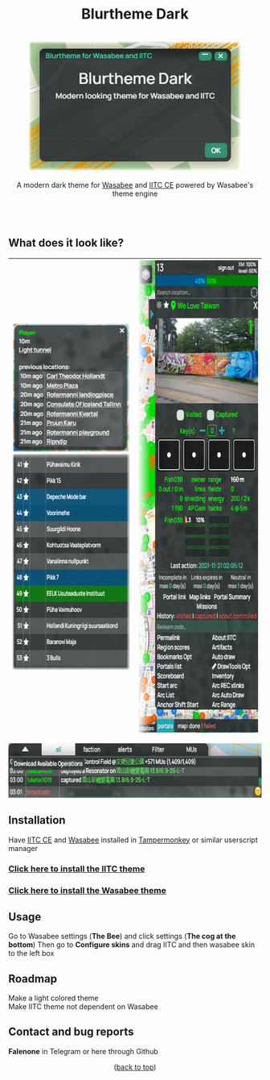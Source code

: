 <div align="center">
<h1 align="center">Blurtheme Dark</h1>
<br />
  <a href="https://github.com/Falenone/Blurtheme">
    <img src="images/theme.png" alt="Dark" width="426" height="261">
  </a>
  
 A modern dark theme for [Wasabee](https://wasabee.rocks) and [IITC CE](https://iitc.app) powered by Wasabee's theme engine
 </div>
<br />
<br />

## What does it look like?

<div align="center">


| <img src="images/tooltip.png" alt="Scores" width="253" height="257"><br><img src="images/table.png" alt="Scores" width="345" height="430">  | <img src="images/sidebar.png" alt="Sidebar" width="353" height="938"> |
| ------------- | ------------- |
<img src="images/chat.png" alt="Chat" width="708" height="108">
</div>


## Installation

Have [IITC CE](https://iitc.app) and [Wasabee](https://wasabee.rocks) installed in [Tampermonkey](https://chrome.google.com/webstore/detail/tampermonkey/dhdgffkkebhmkfjojejmpbldmpobfkfo?hl=en) or similar userscript manager

[<h3>Click here to install the IITC theme</h3>](https://github.com/Falenone/Blurtheme/raw/main/blurtheme-dark-iitc-skin.user.js)

[<h3>Click here to install the Wasabee theme</h3>](https://github.com/Falenone/Blurtheme/raw/main/blurtheme-dark-wasabee-skin.user.js)


## Usage

Go to Wasabee settings (**The Bee**) and click settings (**The cog at the bottom**) Then go to **Configure skins** and drag IITC and then wasabee skin to the left box

## Roadmap

Make a light colored theme<br>
Make IITC theme not dependent on Wasabee


## Contact and bug reports

**Falenone** in Telegram or here through Github

<p align="center">(<a href="#top">back to top</a>)</p>

